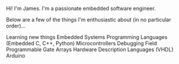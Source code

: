 Hi! I'm James.
I'm a passionate embedded software engineer.

Below are a few of the things I'm enthusiastic about (in no particular order)...

Learning new things
Embedded Systems
Programming Languages (Embedded C, C++, Python)
Microcontrollers
Debugging
Field Programmable Gate Arrays
Hardware Description Languages (VHDL)
Arduino
